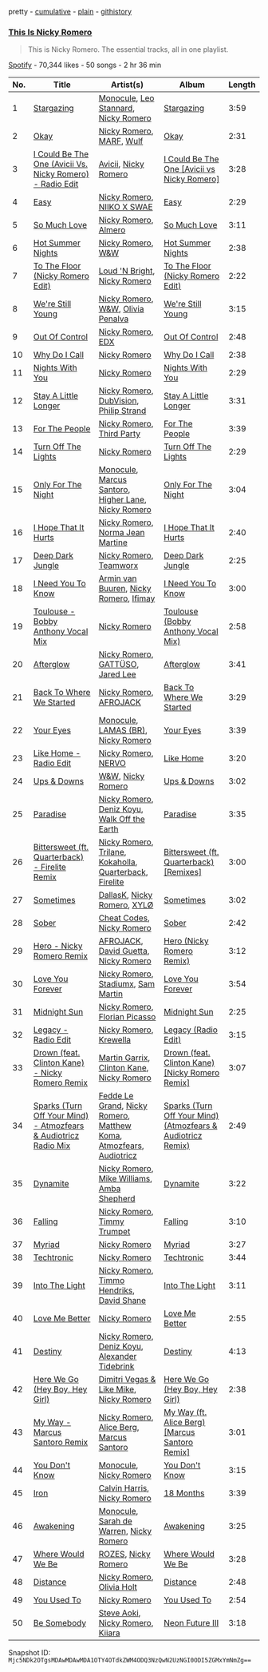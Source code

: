 pretty - [cumulative](/playlists/cumulative/37i9dQZF1DZ06evO3j5vfW.md) - [plain](/playlists/plain/37i9dQZF1DZ06evO3j5vfW) - [githistory](https://github.githistory.xyz/mackorone/spotify-playlist-archive/blob/main/playlists/plain/37i9dQZF1DZ06evO3j5vfW)

### [This Is Nicky Romero](https://open.spotify.com/playlist/37i9dQZF1DZ06evO3j5vfW)

> This is Nicky Romero\. The essential tracks, all in one playlist.

[Spotify](https://open.spotify.com/user/spotify) - 70,344 likes - 50 songs - 2 hr 36 min

| No. | Title | Artist(s) | Album | Length |
|---|---|---|---|---|
| 1 | [Stargazing](https://open.spotify.com/track/1cVOEbvsf7N9Su4kZXFcYB) | [Monocule](https://open.spotify.com/artist/0SURDCN1DbuW9STmuSHUaR), [Leo Stannard](https://open.spotify.com/artist/37fzXndf2fxVrk7qarhyo0), [Nicky Romero](https://open.spotify.com/artist/5ChF3i92IPZHduM7jN3dpg) | [Stargazing](https://open.spotify.com/album/05nQu4HN54vSMx506ajfrC) | 3:59 |
| 2 | [Okay](https://open.spotify.com/track/71H8k9qe7DersxR6KyhUnI) | [Nicky Romero](https://open.spotify.com/artist/5ChF3i92IPZHduM7jN3dpg), [MARF](https://open.spotify.com/artist/6y1eDna5tYFgcvKyGhLCy7), [Wulf](https://open.spotify.com/artist/134sCDSe1w2zPnfCG4hT0f) | [Okay](https://open.spotify.com/album/7d5FKzrSPqpKczy9IP5zOE) | 2:31 |
| 3 | [I Could Be The One \(Avicii Vs\. Nicky Romero\) \- Radio Edit](https://open.spotify.com/track/1sh6lL6cmlcwhqZKGiKBua) | [Avicii](https://open.spotify.com/artist/1vCWHaC5f2uS3yhpwWbIA6), [Nicky Romero](https://open.spotify.com/artist/5ChF3i92IPZHduM7jN3dpg) | [I Could Be The One \[Avicii vs Nicky Romero\]](https://open.spotify.com/album/0sOrbRnJcNod63r49kmGVb) | 3:28 |
| 4 | [Easy](https://open.spotify.com/track/4VVzgTike7FW8OiUIDN7hk) | [Nicky Romero](https://open.spotify.com/artist/5ChF3i92IPZHduM7jN3dpg), [NIIKO X SWAE](https://open.spotify.com/artist/7ui1kBUIbujvJnIXxDjoWz) | [Easy](https://open.spotify.com/album/3Jkk3mOfUiIcaJboZ77lkp) | 2:29 |
| 5 | [So Much Love](https://open.spotify.com/track/1357S0gcYA0NXIJArUWKTx) | [Nicky Romero](https://open.spotify.com/artist/5ChF3i92IPZHduM7jN3dpg), [Almero](https://open.spotify.com/artist/7q03I7IegvJ063qYJIg4kI) | [So Much Love](https://open.spotify.com/album/7knxt2XRQA2Z6EXxd2jGSw) | 3:11 |
| 6 | [Hot Summer Nights](https://open.spotify.com/track/5pNXsc6Vu9pY33RN5FoMGc) | [Nicky Romero](https://open.spotify.com/artist/5ChF3i92IPZHduM7jN3dpg), [W&W](https://open.spotify.com/artist/2rTo8KIkBTFjQS7VvaKYQ4) | [Hot Summer Nights](https://open.spotify.com/album/33tjn6gH8k3IbAFzCqGrRQ) | 2:38 |
| 7 | [To The Floor \(Nicky Romero Edit\)](https://open.spotify.com/track/1HRRS1kg0we00eWCnLeH1m) | [Loud 'N Bright](https://open.spotify.com/artist/2YvMW8mwEJIohdOpAk4JcG), [Nicky Romero](https://open.spotify.com/artist/5ChF3i92IPZHduM7jN3dpg) | [To The Floor \(Nicky Romero Edit\)](https://open.spotify.com/album/5UrucNSjRdkjxj7qLBI5Vp) | 2:22 |
| 8 | [We're Still Young](https://open.spotify.com/track/0ha2skoePlU0BDDySj8qf2) | [Nicky Romero](https://open.spotify.com/artist/5ChF3i92IPZHduM7jN3dpg), [W&W](https://open.spotify.com/artist/2rTo8KIkBTFjQS7VvaKYQ4), [Olivia Penalva](https://open.spotify.com/artist/6ytGxUYeXamODJwiXuZvjO) | [We're Still Young](https://open.spotify.com/album/2HE7fzpBQHBCY6JXhoVAq0) | 3:15 |
| 9 | [Out Of Control](https://open.spotify.com/track/44fFj5FWWuFseMDEvToXCn) | [Nicky Romero](https://open.spotify.com/artist/5ChF3i92IPZHduM7jN3dpg), [EDX](https://open.spotify.com/artist/7GMot9WvBYqhhJz92vhBp6) | [Out Of Control](https://open.spotify.com/album/3k9PBFjo8FHjGzV2EvsRUk) | 2:48 |
| 10 | [Why Do I Call](https://open.spotify.com/track/7sRjDSJ5Vp3xC669buQVGi) | [Nicky Romero](https://open.spotify.com/artist/5ChF3i92IPZHduM7jN3dpg) | [Why Do I Call](https://open.spotify.com/album/5eNuYTGzaZ36i04rdcz3bN) | 2:38 |
| 11 | [Nights With You](https://open.spotify.com/track/1Gx6oQEiS4h5e7ltUDN1jc) | [Nicky Romero](https://open.spotify.com/artist/5ChF3i92IPZHduM7jN3dpg) | [Nights With You](https://open.spotify.com/album/1z2gtZ1VigtVV6UVNqQAuq) | 2:29 |
| 12 | [Stay A Little Longer](https://open.spotify.com/track/3r9RtXj216zntRikvgQdkK) | [Nicky Romero](https://open.spotify.com/artist/5ChF3i92IPZHduM7jN3dpg), [DubVision](https://open.spotify.com/artist/3XINWZaloea97SIRiyTJxX), [Philip Strand](https://open.spotify.com/artist/1hII0FUxBvpT7bnuS7TQ6q) | [Stay A Little Longer](https://open.spotify.com/album/0auaYrAblTDxnAeU1Ggdav) | 3:31 |
| 13 | [For The People](https://open.spotify.com/track/4MvA2osUdPQpDKNwuDjlM8) | [Nicky Romero](https://open.spotify.com/artist/5ChF3i92IPZHduM7jN3dpg), [Third Party](https://open.spotify.com/artist/2J80qXI4NHKpq5RT3xUF7V) | [For The People](https://open.spotify.com/album/5QcP3EZoMWUi0ETWkh0NAj) | 3:39 |
| 14 | [Turn Off The Lights](https://open.spotify.com/track/3P6GZfi8q1UeCT15CgIKGb) | [Nicky Romero](https://open.spotify.com/artist/5ChF3i92IPZHduM7jN3dpg) | [Turn Off The Lights](https://open.spotify.com/album/38RAjvvIzYVJPwYfYSg1le) | 2:29 |
| 15 | [Only For The Night](https://open.spotify.com/track/1UaBt4vluuMX0prcp6et4E) | [Monocule](https://open.spotify.com/artist/0SURDCN1DbuW9STmuSHUaR), [Marcus Santoro](https://open.spotify.com/artist/0cIOMm0D5wSyXMTcvnElUz), [Higher Lane](https://open.spotify.com/artist/1FlwGYjqpPXt0kzomFYgmX), [Nicky Romero](https://open.spotify.com/artist/5ChF3i92IPZHduM7jN3dpg) | [Only For The Night](https://open.spotify.com/album/1Tb49CVypOagsQZqGsQHxz) | 3:04 |
| 16 | [I Hope That It Hurts](https://open.spotify.com/track/7xi3mpdF9tC1SLrbkossDu) | [Nicky Romero](https://open.spotify.com/artist/5ChF3i92IPZHduM7jN3dpg), [Norma Jean Martine](https://open.spotify.com/artist/2fsk4VlJdNF6G8cCMDrrzB) | [I Hope That It Hurts](https://open.spotify.com/album/46qNOQ9GrhScSpo6JStrck) | 2:40 |
| 17 | [Deep Dark Jungle](https://open.spotify.com/track/09W9ZVEsg5VjGva2lM21dl) | [Nicky Romero](https://open.spotify.com/artist/5ChF3i92IPZHduM7jN3dpg), [Teamworx](https://open.spotify.com/artist/5AVL4JohmPpJASDshyUzQj) | [Deep Dark Jungle](https://open.spotify.com/album/1rlxsVR8JsuqOiZDn9KCdW) | 2:25 |
| 18 | [I Need You To Know](https://open.spotify.com/track/3KFei4ncqdevg1vZaAZgIL) | [Armin van Buuren](https://open.spotify.com/artist/0SfsnGyD8FpIN4U4WCkBZ5), [Nicky Romero](https://open.spotify.com/artist/5ChF3i92IPZHduM7jN3dpg), [Ifimay](https://open.spotify.com/artist/475ysTPd5Bci0mElQUcYak) | [I Need You To Know](https://open.spotify.com/album/0GszUkmBG6eFyU7sYSmjpt) | 3:00 |
| 19 | [Toulouse \- Bobby Anthony Vocal Mix](https://open.spotify.com/track/2bsyecmZCgdlsCZ3sWVZ99) | [Nicky Romero](https://open.spotify.com/artist/5ChF3i92IPZHduM7jN3dpg) | [Toulouse \(Bobby Anthony Vocal Mix\)](https://open.spotify.com/album/4DyQjNtnI0PQMCWOdcO5V2) | 2:58 |
| 20 | [Afterglow](https://open.spotify.com/track/4oDm90OxoKSOSoJIL9eYVc) | [Nicky Romero](https://open.spotify.com/artist/5ChF3i92IPZHduM7jN3dpg), [GATTÜSO](https://open.spotify.com/artist/3PlRvQnVE3XAbtHUNc4nic), [Jared Lee](https://open.spotify.com/artist/7cBPcPEdhDWIoFX6BDvw1b) | [Afterglow](https://open.spotify.com/album/2iSj1nR3XEL9PVUk6CCzTv) | 3:41 |
| 21 | [Back To Where We Started](https://open.spotify.com/track/3Xkf0dPNJbLMzi2BuGmbDo) | [Nicky Romero](https://open.spotify.com/artist/5ChF3i92IPZHduM7jN3dpg), [AFROJACK](https://open.spotify.com/artist/4D75GcNG95ebPtNvoNVXhz) | [Back To Where We Started](https://open.spotify.com/album/4Oe7H10BsC7n7hiAFruhQa) | 3:29 |
| 22 | [Your Eyes](https://open.spotify.com/track/3CBwgDX3JaYLqFLuCNwYJd) | [Monocule](https://open.spotify.com/artist/0SURDCN1DbuW9STmuSHUaR), [LAMAS \(BR\)](https://open.spotify.com/artist/3sEeagShEwr9APxjh62Hr8), [Nicky Romero](https://open.spotify.com/artist/5ChF3i92IPZHduM7jN3dpg) | [Your Eyes](https://open.spotify.com/album/1yqaJ3y0XGEvzpwOawFxeS) | 3:39 |
| 23 | [Like Home \- Radio Edit](https://open.spotify.com/track/3bUbOOpXfkdDlXg5iPGdJC) | [Nicky Romero](https://open.spotify.com/artist/5ChF3i92IPZHduM7jN3dpg), [NERVO](https://open.spotify.com/artist/4j5KBTO4tk7up54ZirNGvK) | [Like Home](https://open.spotify.com/album/3knECzpm45ekkrm06q78TJ) | 3:20 |
| 24 | [Ups & Downs](https://open.spotify.com/track/6zrkWFn28ep82mbAXsQn1k) | [W&W](https://open.spotify.com/artist/2rTo8KIkBTFjQS7VvaKYQ4), [Nicky Romero](https://open.spotify.com/artist/5ChF3i92IPZHduM7jN3dpg) | [Ups & Downs](https://open.spotify.com/album/4ImvRnu6rXC5Ye7ImmTfGU) | 3:02 |
| 25 | [Paradise](https://open.spotify.com/track/6N6BTxTwykM2YI06SeL1ap) | [Nicky Romero](https://open.spotify.com/artist/5ChF3i92IPZHduM7jN3dpg), [Deniz Koyu](https://open.spotify.com/artist/39PhMWg1aAuuZcph0OXGu6), [Walk Off the Earth](https://open.spotify.com/artist/6jEiUoyyJNPHzSR0Nib6HX) | [Paradise](https://open.spotify.com/album/3b9BQMfHHnjSGrBOV30qp6) | 3:35 |
| 26 | [Bittersweet \(ft\. Quarterback\) \- Firelite Remix](https://open.spotify.com/track/2YvQO5jfnT29NL2dUwY0ou) | [Nicky Romero](https://open.spotify.com/artist/5ChF3i92IPZHduM7jN3dpg), [Trilane](https://open.spotify.com/artist/4hEojNVUgNvXDE8Aem4P7h), [Kokaholla](https://open.spotify.com/artist/6Bb2R70eMBIIG6BFJhHv7f), [Quarterback](https://open.spotify.com/artist/4t47pMNIyXO3lDZfzi8ENS), [Firelite](https://open.spotify.com/artist/7FTQICqfx93tZdwZJb3wt2) | [Bittersweet \(ft\. Quarterback\) \[Remixes\]](https://open.spotify.com/album/4ePDJZwZk6pXba002oCTT6) | 3:00 |
| 27 | [Sometimes](https://open.spotify.com/track/4Ld9Wvjpj1IOAIbnNy07AP) | [DallasK](https://open.spotify.com/artist/7uas0F5EhsZg6KDJ7yy7rW), [Nicky Romero](https://open.spotify.com/artist/5ChF3i92IPZHduM7jN3dpg), [XYLØ](https://open.spotify.com/artist/6ioOEWNNGK40H8xrGj6XPW) | [Sometimes](https://open.spotify.com/album/1vuWqrCgIqeiaTUJnbAF40) | 3:02 |
| 28 | [Sober](https://open.spotify.com/track/4LSkEJ5P5MV0y3PZqw7guJ) | [Cheat Codes](https://open.spotify.com/artist/7DMveApC7UnC2NPfPvlHSU), [Nicky Romero](https://open.spotify.com/artist/5ChF3i92IPZHduM7jN3dpg) | [Sober](https://open.spotify.com/album/4GRth1z0snfAbeLoZXtnpk) | 2:42 |
| 29 | [Hero \- Nicky Romero Remix](https://open.spotify.com/track/4QDlt4NhI93bs9TI5s1sCc) | [AFROJACK](https://open.spotify.com/artist/4D75GcNG95ebPtNvoNVXhz), [David Guetta](https://open.spotify.com/artist/1Cs0zKBU1kc0i8ypK3B9ai), [Nicky Romero](https://open.spotify.com/artist/5ChF3i92IPZHduM7jN3dpg) | [Hero \(Nicky Romero Remix\)](https://open.spotify.com/album/1ddufbXwUwO3l2uIB3qKe3) | 3:12 |
| 30 | [Love You Forever](https://open.spotify.com/track/2gqzTQEn4g5ly0n5ScdMx0) | [Nicky Romero](https://open.spotify.com/artist/5ChF3i92IPZHduM7jN3dpg), [Stadiumx](https://open.spotify.com/artist/0DRf6JJDQnRnz0Yp209CmH), [Sam Martin](https://open.spotify.com/artist/66AE89GQTx88zLYhXn1wFK) | [Love You Forever](https://open.spotify.com/album/6HiujSCdsYuCXdd759w2kr) | 3:54 |
| 31 | [Midnight Sun](https://open.spotify.com/track/6qTP59Amjny78Qd8zayuNW) | [Nicky Romero](https://open.spotify.com/artist/5ChF3i92IPZHduM7jN3dpg), [Florian Picasso](https://open.spotify.com/artist/4GWqzTTt2uA9Ms6HfUhWUn) | [Midnight Sun](https://open.spotify.com/album/2ygLSy0t0RxPNo6CSybOVZ) | 2:25 |
| 32 | [Legacy \- Radio Edit](https://open.spotify.com/track/3SGebd91gbpKanqQ2Yg9F1) | [Nicky Romero](https://open.spotify.com/artist/5ChF3i92IPZHduM7jN3dpg), [Krewella](https://open.spotify.com/artist/0Cd6nHYwecCNM1sVEXKlYr) | [Legacy \(Radio Edit\)](https://open.spotify.com/album/5LQcfsPc0lQMkXhvIPG94y) | 3:15 |
| 33 | [Drown \(feat\. Clinton Kane\) \- Nicky Romero Remix](https://open.spotify.com/track/5aRwLXpWjgXmwoJvXoYvCq) | [Martin Garrix](https://open.spotify.com/artist/60d24wfXkVzDSfLS6hyCjZ), [Clinton Kane](https://open.spotify.com/artist/7okSU80WTrn4LXlyXYbX3P), [Nicky Romero](https://open.spotify.com/artist/5ChF3i92IPZHduM7jN3dpg) | [Drown \(feat\. Clinton Kane\) \[Nicky Romero Remix\]](https://open.spotify.com/album/0yyVHA6DKNQSfYMVuvjuza) | 3:07 |
| 34 | [Sparks \(Turn Off Your Mind\) \- Atmozfears & Audiotricz Radio Mix](https://open.spotify.com/track/3I70IwAiyXo2RewHZVyvje) | [Fedde Le Grand](https://open.spotify.com/artist/7dc6hUwyuIhrZdh80eaCEE), [Nicky Romero](https://open.spotify.com/artist/5ChF3i92IPZHduM7jN3dpg), [Matthew Koma](https://open.spotify.com/artist/1mU61l2mcjEFraXZLpvVMo), [Atmozfears](https://open.spotify.com/artist/0MBGxwmCdXdO26ojaNcT64), [Audiotricz](https://open.spotify.com/artist/52I8HbScEEvgwiiSDaM7gP) | [Sparks \(Turn Off Your Mind\) \(Atmozfears & Audiotricz Remix\)](https://open.spotify.com/album/0L0FpVSbtev9gdi2wIgjlD) | 2:49 |
| 35 | [Dynamite](https://open.spotify.com/track/2KtOOW1DN1D0AJTkJmfq3M) | [Nicky Romero](https://open.spotify.com/artist/5ChF3i92IPZHduM7jN3dpg), [Mike Williams](https://open.spotify.com/artist/3IpvVrP3VLhruTmnququq7), [Amba Shepherd](https://open.spotify.com/artist/4RTCIP5yp2tL1AtBCq7ukj) | [Dynamite](https://open.spotify.com/album/1qxD0ls8NVOJrdHRrmInrR) | 3:22 |
| 36 | [Falling](https://open.spotify.com/track/4SlkCNvosh6H75Cx46Y4K0) | [Nicky Romero](https://open.spotify.com/artist/5ChF3i92IPZHduM7jN3dpg), [Timmy Trumpet](https://open.spotify.com/artist/0CbeG1224FS58EUx4tPevZ) | [Falling](https://open.spotify.com/album/5NqGASv5yESq6lk0qkE2iI) | 3:10 |
| 37 | [Myriad](https://open.spotify.com/track/1bsWsraQlfDz6kk2o0SnDm) | [Nicky Romero](https://open.spotify.com/artist/5ChF3i92IPZHduM7jN3dpg) | [Myriad](https://open.spotify.com/album/4I2XNQakcuBrCmvPb9VSDc) | 3:27 |
| 38 | [Techtronic](https://open.spotify.com/track/756vcXfBaXXBV68aT7OVSh) | [Nicky Romero](https://open.spotify.com/artist/5ChF3i92IPZHduM7jN3dpg) | [Techtronic](https://open.spotify.com/album/1wnat2fR8nky0aO4pNnkWm) | 3:44 |
| 39 | [Into The Light](https://open.spotify.com/track/75xY9IS7nE2da6q4207HsW) | [Nicky Romero](https://open.spotify.com/artist/5ChF3i92IPZHduM7jN3dpg), [Timmo Hendriks](https://open.spotify.com/artist/7rNPTious4qaZVcKH3cmX3), [David Shane](https://open.spotify.com/artist/3Ao6gAvkCZUtj4ALBjNmXV) | [Into The Light](https://open.spotify.com/album/1ATxWnFY5KAry1bKnyP1yi) | 3:11 |
| 40 | [Love Me Better](https://open.spotify.com/track/5gs8HdtvlvLyVKCWQQ4mbl) | [Nicky Romero](https://open.spotify.com/artist/5ChF3i92IPZHduM7jN3dpg) | [Love Me Better](https://open.spotify.com/album/39b0O5JheGmKYPV9K8z785) | 2:55 |
| 41 | [Destiny](https://open.spotify.com/track/4mAFdxKaADfs3t2K0QCOXv) | [Nicky Romero](https://open.spotify.com/artist/5ChF3i92IPZHduM7jN3dpg), [Deniz Koyu](https://open.spotify.com/artist/39PhMWg1aAuuZcph0OXGu6), [Alexander Tidebrink](https://open.spotify.com/artist/6kI0ZZ0yjJ3Bf5JjEgUJLC) | [Destiny](https://open.spotify.com/album/0iYk7ujef4AMfDJJYoCfnq) | 4:13 |
| 42 | [Here We Go \(Hey Boy, Hey Girl\)](https://open.spotify.com/track/2FQgmygHetc4SPApVDmj3G) | [Dimitri Vegas & Like Mike](https://open.spotify.com/artist/73jBynjsVtofjRpdpRAJGk), [Nicky Romero](https://open.spotify.com/artist/5ChF3i92IPZHduM7jN3dpg) | [Here We Go \(Hey Boy, Hey Girl\)](https://open.spotify.com/album/1FEl0KDX9bd9RwIOfwycgd) | 2:38 |
| 43 | [My Way \- Marcus Santoro Remix](https://open.spotify.com/track/4j5oym5wl44NwTOVT9ERhS) | [Nicky Romero](https://open.spotify.com/artist/5ChF3i92IPZHduM7jN3dpg), [Alice Berg](https://open.spotify.com/artist/0YdFvpH7MvXv5vBsfGvt7g), [Marcus Santoro](https://open.spotify.com/artist/0cIOMm0D5wSyXMTcvnElUz) | [My Way \(ft\. Alice Berg\) \[Marcus Santoro Remix\]](https://open.spotify.com/album/31XA52KgaFv2wVYHoQ2UMx) | 3:01 |
| 44 | [You Don't Know](https://open.spotify.com/track/4sXrwNmYfg5x5CCfKpxYiO) | [Monocule](https://open.spotify.com/artist/0SURDCN1DbuW9STmuSHUaR), [Nicky Romero](https://open.spotify.com/artist/5ChF3i92IPZHduM7jN3dpg) | [You Don't Know](https://open.spotify.com/album/2U506HHxpTv7cpl4v7zUpN) | 3:15 |
| 45 | [Iron](https://open.spotify.com/track/0uqMUcdMvQtNQLO4jVockW) | [Calvin Harris](https://open.spotify.com/artist/7CajNmpbOovFoOoasH2HaY), [Nicky Romero](https://open.spotify.com/artist/5ChF3i92IPZHduM7jN3dpg) | [18 Months](https://open.spotify.com/album/7w19PFbxAjwZ7UVNp9z0uT) | 3:39 |
| 46 | [Awakening](https://open.spotify.com/track/7vmI0ZeIjndCcohHfJex0m) | [Monocule](https://open.spotify.com/artist/0SURDCN1DbuW9STmuSHUaR), [Sarah de Warren](https://open.spotify.com/artist/2V431yZGG08uroH2CZAgur), [Nicky Romero](https://open.spotify.com/artist/5ChF3i92IPZHduM7jN3dpg) | [Awakening](https://open.spotify.com/album/4PgoalLTxvrc4vPsDdstqE) | 3:25 |
| 47 | [Where Would We Be](https://open.spotify.com/track/2d3fNzMA3aUqeRFWHqzbHd) | [ROZES](https://open.spotify.com/artist/6jsjhAEteAlY0vCiLvMLBA), [Nicky Romero](https://open.spotify.com/artist/5ChF3i92IPZHduM7jN3dpg) | [Where Would We Be](https://open.spotify.com/album/4309GpSGqkWBCDwGiSxqA6) | 3:28 |
| 48 | [Distance](https://open.spotify.com/track/15czHLdg2X2XbtSNxXIo09) | [Nicky Romero](https://open.spotify.com/artist/5ChF3i92IPZHduM7jN3dpg), [Olivia Holt](https://open.spotify.com/artist/188VINPQh5dyNfLUkevKqf) | [Distance](https://open.spotify.com/album/3OOvbFMJScD4X9ROgtLFZw) | 2:48 |
| 49 | [You Used To](https://open.spotify.com/track/0NMhB5jf4SJhzqnx6pBHNh) | [Nicky Romero](https://open.spotify.com/artist/5ChF3i92IPZHduM7jN3dpg) | [You Used To](https://open.spotify.com/album/7vYgMBgseLvWJUa1TCyKO9) | 2:54 |
| 50 | [Be Somebody](https://open.spotify.com/track/2xsx8DRlmbGJlxY4msANSB) | [Steve Aoki](https://open.spotify.com/artist/77AiFEVeAVj2ORpC85QVJs), [Nicky Romero](https://open.spotify.com/artist/5ChF3i92IPZHduM7jN3dpg), [Kiiara](https://open.spotify.com/artist/4u5smJBskI6Adzv08PuiUP) | [Neon Future III](https://open.spotify.com/album/2XLdhcA2xQy2Iw74Cly9QL) | 3:18 |

Snapshot ID: `Mjc5NDk2OTgsMDAwMDAwMDA1OTY4OTdkZWM4ODQ3NzQwN2UzNGI0ODI5ZGMxYmNmZg==`
